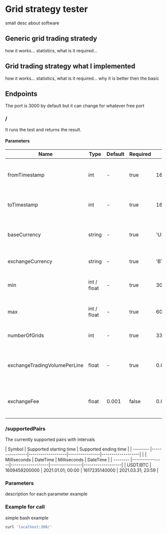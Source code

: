 # Grid strategy tester

small desc about software

## Generic grid trading stratedy
how it works...
statistics, what is it required...

## Grid trading strategy what I implemented
how it works...
statistics, what is it required...
why it is better then the basic

## Endpoints

The port is 3000 by default but it can change for whatever free port

### /
It runs the test and returns the result.

#### Parameters

|            Name              |     Type    | Default | Required |     Example   |                       Description                        |
| ---------------------------- | ----------- | ------- | -------- | ------------- | -------------------------------------------------------- |
| fromTimestamp                |     int     |    -    |   true   | 1609459200000 | starting time in millis of the time interval             |
| toTimestamp                  |     int     |    -    |   true   | 1617235140000 | ending time in millis of the time interval               |
| baseCurrency                 |    string   |    -    |   true   |     'USDT'    | the currency where the profit will save                  |
| exchangeCurrency             |    string   |    -    |   true   |     'BTC'     | the other currency for trading                           |
| min                          | int / float |    -    |   true   |     30000     | the lowest price of the grid; the bottom line            |
| max                          | int / float |    -    |   true   |     60000     | the highest price of the grid; the top line              |
| numberOfGrids                |     int     |    -    |   true   |       33      | number of lines in the grid                              |
| exchangeTradingVolumePerLine |    float    |    -    |   true   |      0.01     | the exchange trading volume for each grid line           |
| exchangeFee                  |    float    |  0.001  |   false  |     0.001     | the fee of the various exchanges; the binance is default |

### /supportedPairs

The currently supported pairs with intervals

|  Symbol  |       Supported starting time      |        Supported ending time       |
| -------- |----------------|-------------------|----------------|-------------------|
|          |  Milliseconds  |      DateTime     |  Milliseconds  |      DateTime     | 
| -------- |----------------|-------------------|----------------|-------------------|
| USDT/BTC |  1609459200000 | 2021.01.01; 00:00 |  1617235140000 | 2021.03.31; 23:59 |

### Parameters
description for each parameter
example

### Example for call
simple bash example

```bash
curl 'localhost:300/'
```

